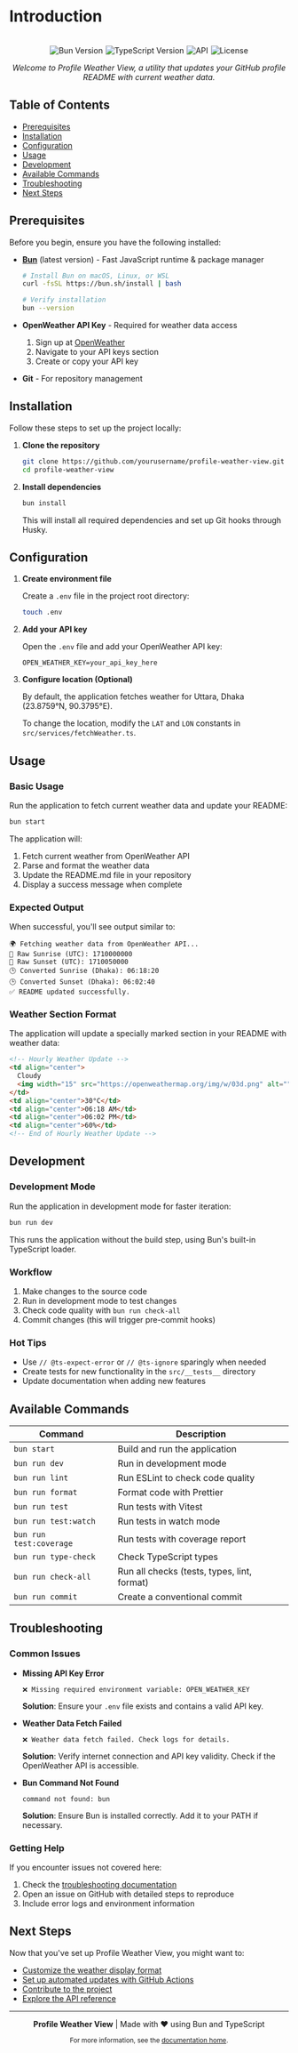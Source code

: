 # Introduction

<br>

<div align="center" style="display: flex; justify-content: center; gap: 5px; flex-wrap: wrap;">
  <img src="https://img.shields.io/badge/Bun-latest-F9AD00" alt="Bun Version">
  <img src="https://img.shields.io/badge/TypeScript-5.8.2-3178C6" alt="TypeScript Version">
  <img src="https://img.shields.io/badge/API-OpenWeather-EB6E4B" alt="API">
  <img src="https://img.shields.io/badge/License-MIT-green" alt="License">
</div>

<div align="center">
  <p><em>Welcome to Profile Weather View, a utility that updates your GitHub profile README with current weather data.</em></p>
</div>

## Table of Contents

- [Prerequisites](#prerequisites)
- [Installation](#installation)
- [Configuration](#configuration)
- [Usage](#usage)
- [Development](#development)
- [Available Commands](#available-commands)
- [Troubleshooting](#troubleshooting)
- [Next Steps](#next-steps)

## Prerequisites

Before you begin, ensure you have the following installed:

- **[Bun](https://bun.sh/)** (latest version) - Fast JavaScript runtime & package manager

  ```bash
  # Install Bun on macOS, Linux, or WSL
  curl -fsSL https://bun.sh/install | bash

  # Verify installation
  bun --version
  ```

- **OpenWeather API Key** - Required for weather data access

  1. Sign up at [OpenWeather](https://openweathermap.org/api)
  2. Navigate to your API keys section
  3. Create or copy your API key

- **Git** - For repository management

## Installation

Follow these steps to set up the project locally:

1. **Clone the repository**

   ```bash
   git clone https://github.com/yourusername/profile-weather-view.git
   cd profile-weather-view
   ```

2. **Install dependencies**

   ```bash
   bun install
   ```

   This will install all required dependencies and set up Git hooks through Husky.

## Configuration

1. **Create environment file**

   Create a `.env` file in the project root directory:

   ```bash
   touch .env
   ```

2. **Add your API key**

   Open the `.env` file and add your OpenWeather API key:

   ```
   OPEN_WEATHER_KEY=your_api_key_here
   ```

3. **Configure location (Optional)**

   By default, the application fetches weather for Uttara, Dhaka (23.8759°N, 90.3795°E).

   To change the location, modify the `LAT` and `LON` constants in `src/services/fetchWeather.ts`.

## Usage

### Basic Usage

Run the application to fetch current weather data and update your README:

```bash
bun start
```

The application will:

1. Fetch current weather from OpenWeather API
2. Parse and format the weather data
3. Update the README.md file in your repository
4. Display a success message when complete

### Expected Output

When successful, you'll see output similar to:

```
🌍 Fetching weather data from OpenWeather API...
🌅 Raw Sunrise (UTC): 1710000000
🌇 Raw Sunset (UTC): 1710050000
🕒 Converted Sunrise (Dhaka): 06:18:20
🕒 Converted Sunset (Dhaka): 06:02:40
✅ README updated successfully.
```

### Weather Section Format

The application will update a specially marked section in your README with weather data:

```html
<!-- Hourly Weather Update -->
<td align="center">
  Cloudy
  <img width="15" src="https://openweathermap.org/img/w/03d.png" alt="" />
</td>
<td align="center">30°C</td>
<td align="center">06:18 AM</td>
<td align="center">06:02 PM</td>
<td align="center">60%</td>
<!-- End of Hourly Weather Update -->
```

## Development

### Development Mode

Run the application in development mode for faster iteration:

```bash
bun run dev
```

This runs the application without the build step, using Bun's built-in TypeScript loader.

### Workflow

1. Make changes to the source code
2. Run in development mode to test changes
3. Check code quality with `bun run check-all`
4. Commit changes (this will trigger pre-commit hooks)

### Hot Tips

- Use `// @ts-expect-error` or `// @ts-ignore` sparingly when needed
- Create tests for new functionality in the `src/__tests__` directory
- Update documentation when adding new features

## Available Commands

| Command                 | Description                                 |
| ----------------------- | ------------------------------------------- |
| `bun start`             | Build and run the application               |
| `bun run dev`           | Run in development mode                     |
| `bun run lint`          | Run ESLint to check code quality            |
| `bun run format`        | Format code with Prettier                   |
| `bun run test`          | Run tests with Vitest                       |
| `bun run test:watch`    | Run tests in watch mode                     |
| `bun run test:coverage` | Run tests with coverage report              |
| `bun run type-check`    | Check TypeScript types                      |
| `bun run check-all`     | Run all checks (tests, types, lint, format) |
| `bun run commit`        | Create a conventional commit                |

## Troubleshooting

### Common Issues

- **Missing API Key Error**

  ```
  ❌ Missing required environment variable: OPEN_WEATHER_KEY
  ```

  **Solution**: Ensure your `.env` file exists and contains a valid API key.

- **Weather Data Fetch Failed**

  ```
  ❌ Weather data fetch failed. Check logs for details.
  ```

  **Solution**: Verify internet connection and API key validity. Check if the OpenWeather API is accessible.

- **Bun Command Not Found**

  ```
  command not found: bun
  ```

  **Solution**: Ensure Bun is installed correctly. Add it to your PATH if necessary.

### Getting Help

If you encounter issues not covered here:

1. Check the [troubleshooting documentation](../advanced/troubleshooting.md)
2. Open an issue on GitHub with detailed steps to reproduce
3. Include error logs and environment information

## Next Steps

Now that you've set up Profile Weather View, you might want to:

- [Customize the weather display format](../reference/configuration.md)
- [Set up automated updates with GitHub Actions](../advanced/deployment.md)
- [Contribute to the project](../advanced/contributing.md)
- [Explore the API reference](../reference/api-reference.md)

---

<div align="center">
  <p>
    <strong>Profile Weather View</strong> | Made with ❤️ using Bun and TypeScript
  </p>
  <p>
    <small>For more information, see the <a href="../README.md">documentation home</a>.</small>
  </p>
</div>
